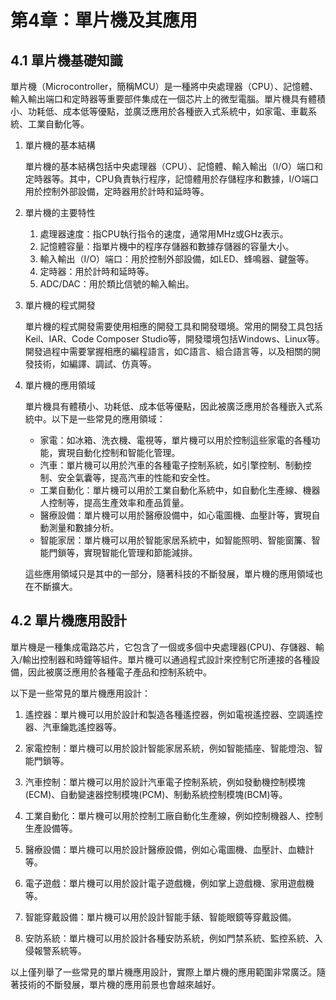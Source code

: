 # 第4章：單片機及其應用

## 4.1 單片機基礎知識

單片機（Microcontroller，簡稱MCU）是一種將中央處理器（CPU）、記憶體、輸入輸出端口和定時器等重要部件集成在一個芯片上的微型電腦。單片機具有體積小、功耗低、成本低等優點，並廣泛應用於各種嵌入式系統中，如家電、車載系統、工業自動化等。

1. 單片機的基本結構

    單片機的基本結構包括中央處理器（CPU）、記憶體、輸入輸出（I/O）端口和定時器等。其中，CPU負責執行程序，記憶體用於存儲程序和數據，I/O端口用於控制外部設備，定時器用於計時和延時等。

2. 單片機的主要特性

    1. 處理器速度：指CPU執行指令的速度，通常用MHz或GHz表示。
    2. 記憶體容量：指單片機中的程序存儲器和數據存儲器的容量大小。
    3. 輸入輸出（I/O）端口：用於控制外部設備，如LED、蜂鳴器、鍵盤等。
    4. 定時器：用於計時和延時等。
    5. ADC/DAC：用於類比信號的輸入輸出。

3. 單片機的程式開發

    單片機的程式開發需要使用相應的開發工具和開發環境。常用的開發工具包括Keil、IAR、Code Composer Studio等，開發環境包括Windows、Linux等。開發過程中需要掌握相應的編程語言，如C語言、組合語言等，以及相關的開發技術，如編譯、調試、仿真等。


4. 單片機的應用領域

    單片機具有體積小、功耗低、成本低等優點，因此被廣泛應用於各種嵌入式系統中。以下是一些常見的應用領域：

    * 家電：如冰箱、洗衣機、電視等，單片機可以用於控制這些家電的各種功能，實現自動化控制和智能化管理。
    * 汽車：單片機可以用於汽車的各種電子控制系統，如引擎控制、制動控制、安全氣囊等，提高汽車的性能和安全性。
    * 工業自動化：單片機可以用於工業自動化系統中，如自動化生產線、機器人控制等，提高生產效率和產品質量。
    * 醫療設備：單片機可以用於醫療設備中，如心電圖機、血壓計等，實現自動測量和數據分析。
    * 智能家居：單片機可以用於智能家居系統中，如智能照明、智能窗簾、智能門鎖等，實現智能化管理和節能減排。

    這些應用領域只是其中的一部分，隨著科技的不斷發展，單片機的應用領域也在不斷擴大。

## 4.2 單片機應用設計

單片機是一種集成電路芯片，它包含了一個或多個中央處理器(CPU)、存儲器、輸入/輸出控制器和時鐘等組件。單片機可以通過程式設計來控制它所連接的各種設備，因此被廣泛應用於各種電子產品和控制系統中。

以下是一些常見的單片機應用設計：

1. 遙控器：單片機可以用於設計和製造各種遙控器，例如電視遙控器、空調遙控器、汽車鑰匙遙控器等。

2. 家電控制：單片機可以用於設計智能家居系統，例如智能插座、智能燈泡、智能門鎖等。

3. 汽車控制：單片機可以用於設計汽車電子控制系統，例如發動機控制模塊(ECM)、自動變速器控制模塊(PCM)、制動系統控制模塊(BCM)等。

4. 工業自動化：單片機可以用於控制工廠自動化生產線，例如控制機器人、控制生產設備等。

5. 醫療設備：單片機可以用於設計醫療設備，例如心電圖機、血壓計、血糖計等。

6. 電子遊戲：單片機可以用於設計電子遊戲機，例如掌上遊戲機、家用遊戲機等。

7. 智能穿戴設備：單片機可以用於設計智能手錶、智能眼鏡等穿戴設備。

8. 安防系統：單片機可以用於設計各種安防系統，例如門禁系統、監控系統、入侵報警系統等。

以上僅列舉了一些常見的單片機應用設計，實際上單片機的應用範圍非常廣泛。隨著技術的不斷發展，單片機的應用前景也會越來越好。